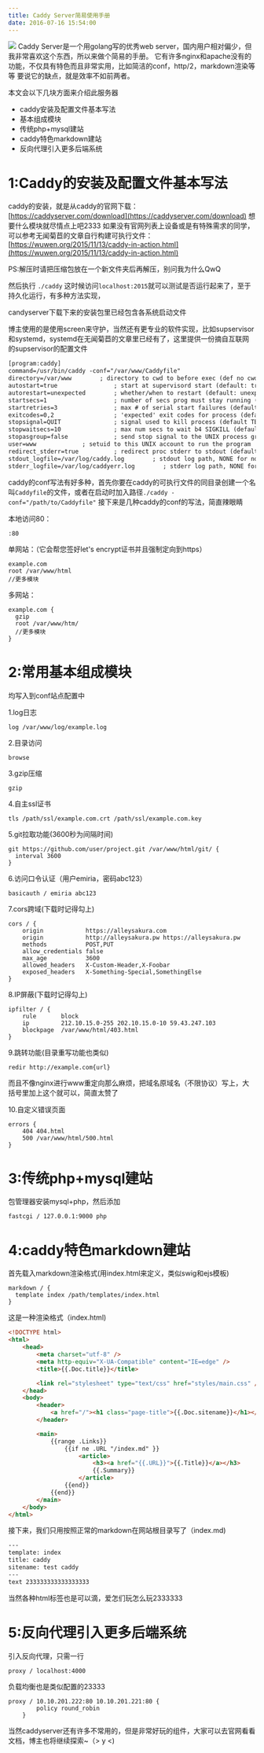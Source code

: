 ```yaml
---
title: Caddy Server简易使用手册
date: 2016-07-16 15:54:00
---
```

![](/img/caddy.jpg)
Caddy Server是一个用golang写的优秀web server，国内用户相对偏少，但我非常喜欢这个东西，所以来做个简易的手册。
它有许多nginx和apache没有的功能，不仅具有特色而且非常实用，比如简洁的conf，http/2，markdown渲染等等
要说它的缺点，就是效率不如前两者。

本文会以下几块方面来介绍此服务器

- caddy安装及配置文件基本写法
- 基本组成模块
- 传统php+mysql建站
- caddy特色markdown建站
- 反向代理引入更多后端系统

<!--more-->

# 1:Caddy的安装及配置文件基本写法

caddy的安装，就是从caddy的官网下载：[https://caddyserver.com/download](https://caddyserver.com/download) 想要什么模块就尽情点上吧2333
如果没有官网列表上设备或是有特殊需求的同学，可以参考无闻菊苣的文章自行构建可执行文件：[https://wuwen.org/2015/11/13/caddy-in-action.html](https://wuwen.org/2015/11/13/caddy-in-action.html)

PS:解压时请把压缩包放在一个新文件夹后再解压，别问我为什么QwQ

然后执行 `./caddy` 这时候访问`localhost:2015`就可以测试是否运行起来了，至于持久化运行，有多种方法实现，

candyserver下载下来的安装包里已经包含各系统启动文件

博主使用的是使用screen来守护，当然还有更专业的软件实现，比如supservisor和systemd，systemd在无闻菊苣的文章里已经有了，这里提供一份摘自互联网的supservisor的配置文件
``` xml
[program:caddy]
command=/usr/bin/caddy -conf="/var/www/Caddyfile"  
directory=/var/www        ; directory to cwd to before exec (def no cwd)  
autostart=true                ; start at supervisord start (default: true)  
autorestart=unexpected        ; whether/when to restart (default: unexpected)  
startsecs=1                   ; number of secs prog must stay running (def. 1)  
startretries=3                ; max # of serial start failures (default 3)  
exitcodes=0,2                 ; 'expected' exit codes for process (default 0,2)  
stopsignal=QUIT               ; signal used to kill process (default TERM)  
stopwaitsecs=10               ; max num secs to wait b4 SIGKILL (default 10)  
stopasgroup=false             ; send stop signal to the UNIX process group (default false)  
user=www             ; setuid to this UNIX account to run the program  
redirect_stderr=true          ; redirect proc stderr to stdout (default false)  
stdout_logfile=/var/log/caddy.log        ; stdout log path, NONE for none; default AUTO  
stderr_logfile=/var/log/caddyerr.log        ; stderr log path, NONE for none; default AUTO  
```

caddy的conf写法有好多种，首先你要在caddy的可执行文件的同目录创建一个名叫`Caddyfile`的文件，或者在启动时加入路径`./caddy -conf="/path/to/Caddyfile"`
接下来是几种caddy的conf的写法，简直辣眼睛

本地访问80：
```
:80
```
单网站：（它会帮您签好let's encrypt证书并且强制定向到https）
```
example.com
root /var/www/html
//更多模块
```
多网站：
```
example.com {
  gzip
  root /var/www/htm/
  //更多模块
}
```

# 2:常用基本组成模块

均写入到conf站点配置中

1.log日志
```
log /var/www/log/example.log
```

2.目录访问
```
browse
```

3.gzip压缩
```
gzip
```

4.自主ssl证书
```
tls /path/ssl/example.com.crt /path/ssl/example.com.key
```

5.git拉取功能(3600秒为间隔时间)
```
git https://github.com/user/project.git /var/www/html/git/ {
  interval 3600
}
```

6.访问口令认证（用户emiria，密码abc123）
```
basicauth / emiria abc123
```

7.cors跨域(下载时记得勾上)
```
cors / {  
    origin            https://alleysakura.com
    origin            http://alleysakura.pw https://alleysakura.pw
    methods           POST,PUT
    allow_credentials false
    max_age           3600
    allowed_headers   X-Custom-Header,X-Foobar
    exposed_headers   X-Something-Special,SomethingElse
}
```

8.IP屏蔽(下载时记得勾上)
```
ipfilter / {  
    rule       block
    ip         212.10.15.0-255 202.10.15.0-10 59.43.247.103
    blockpage  /var/www/html/403.html
}
```

9.跳转功能(目录重写功能也类似)
```
redir http://example.com{url}
```
而且不像nginx进行www重定向那么麻烦，把域名原域名（不限协议）写上，大括号里加上这个就可以，简直太赞了

10.自定义错误页面
```
errors {
    404 404.html
    500 /var/www/html/500.html
}
```



# 3:传统php+mysql建站
包管理器安装mysql+php，然后添加
```
fastcgi / 127.0.0.1:9000 php
```

# 4:caddy特色markdown建站
首先载入markdown渲染格式(用index.html来定义，类似swig和ejs模板)
```
markdown / {
  template index /path/templates/index.html
}
```
这是一种渲染格式（index.html)
``` html
<!DOCTYPE html>
<html>
    <head>
        <meta charset="utf-8" />
        <meta http-equiv="X-UA-Compatible" content="IE=edge" />
        <title>{{.Doc.title}}</title>

        <link rel="stylesheet" type="text/css" href="styles/main.css" />
    </head>
    <body>
        <header>
            <a href="/"><h1 class="page-title">{{.Doc.sitename}}</h1></a>
        </header>

        <main>
            {{range .Links}}
                {{if ne .URL "/index.md" }}
                    <article>
                        <h3><a href="{{.URL}}">{{.Title}}</a></h3>
                        {{.Summary}}
                    </article>
                {{end}}
            {{end}}
        </main>
    </body>
</html>
```
接下来，我们只用按照正常的markdown在网站根目录写了（index.md)
``` html
---
template: index
title: caddy
sitename: test caddy
---
text 233333333333333333
```

当然各种html标签也是可以滴，爱怎们玩怎么玩2333333

# 5:反向代理引入更多后端系统
引入反向代理，只需一行
```
proxy / localhost:4000
```
负载均衡也是类似配置的23333
```
proxy / 10.10.201.222:80 10.10.201.221:80 {
        policy round_robin
    }
```

当然caddyserver还有许多不常用的，但是非常好玩的组件，大家可以去官网看看文档，博主也将继续探索~（> y <)
